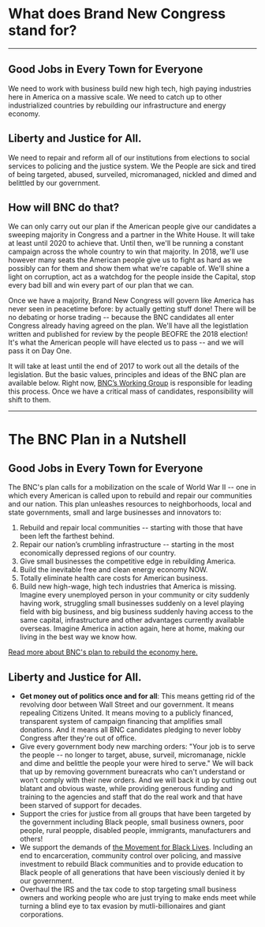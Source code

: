 # What does Brand New Congress stand for?
___
## Good Jobs in Every Town for Everyone
We need to work with business build new high tech, high paying industries here in America on a massive scale. We need to catch up to other industrialized countries by rebuilding our infrastructure and energy economy.
## Liberty and Justice for All. 
We need to repair and reform all of our institutions from elections to social services to policing and the justice system. We the People are sick and tired of being targeted, abused, surveiled, micromanaged, nickled and dimed and belittled by our government.   

## How will BNC do that?

We can only carry out our plan if the American people give our candidates a sweeping majority in Congress and a partner in the White House. It will take at least until 2020 to achieve that. Until then, we'll be running a constant campaign across the whole country to win that majority. In 2018, we'll use however many seats the American people give us to fight as hard as we possibly can for them and show them what we're capable of. We'll shine a light on corruption, act as a watchdog for the people inside the Capital, stop every bad bill and win every part of our plan that we can.  

Once we have a majority, Brand New Congress will govern like America has never seen in peacetime before: by actually getting stuff done! There will be no debating or horse trading -- because the BNC candidates all enter Congress already having agreed on the plan. We'll have all the legistlation written and published for review by the people BEOFRE the 2018 election! It's what the American people will have elected us to pass -- and we will pass it on Day One. 

It will take at least until the end of 2017 to work out all the details of the legislation. But the basic values, principles and ideas of the BNC plan are available below. Right now, [BNC’s Working Group](https://wiki.brandnewcongress.org/index.php?title=Our_Team-Based_Organization) is responsible for leading this process. Once we have a critical mass of candidates, responsibility will shift to them.

------
# The BNC Plan in a Nutshell
## Good Jobs in Every Town for Everyone
The BNC's plan calls for a mobilization on the scale of World War II -- one in which every American is called upon to rebuild and repair our communities and our nation. This plan unleashes resources to neighborhoods, local and state governments, small and large businesses and innovators to:
1. Rebuild and repair local communities -- starting with those that have been left the farthest behind.
2. Repair our nation’s crumbling infrastructure -- starting in the most economically depressed regions of our country.
3. Give small businesses the competitive edge in rebuilding America.
4. Build the inevitable free and clean energy economy NOW.
5. Totally eliminate health care costs for American business.
6. Build new high-wage, high tech industries that America is missing.
Imagine every unemployed person in your community or city suddenly having work, struggling small businesses suddenly on a level playing field with big business, and big business suddenly having access to the same capital, infrastructure and other advantages currently available overseas. Imagine America in action again, here at home, making our living in the best way we know how.

[Read more about BNC's plan to rebuild the economy here.](https://docs.google.com/document/d/1sCFs5hqitbXBBqXxU6NULDyvydXqm-ALOqW21dv9P9k/edit?usp=sharing)

## Liberty and Justice for All. 
* **Get money out of politics once and for all**: This means getting rid of the revolving door between Wall Street and our government. It means repealing Citizens United. It means moving to a publicly financed, transparent system of campaign financing that amplifies small donations. And it means all BNC candidates pledging to never lobby Congress after they're out of office.
* Give every government body new marching orders: "Your job is to serve the people -- no longer to target, abuse, surveil, micromanage, nickle and dime and belittle the people your were hired to serve." We will back that up by removing government bureacrats who can't understand or won't comply with their new orders. And we will back it up by cutting out blatant and obvious waste, while providing generous funding and training to the agencies and staff that do the real work and that have been starved of support for decades. 
* Support the cries for justice from all groups that have been targeted by the government including Black people, small business owners, poor people, rural peopple, disabled people, immigrants, manufacturers and others! 
* We support the demands of [the Movement for Black Lives](https://policy.m4bl.org/end-war-on-black-people/). Including an end to encarceration, community control over policing, and massive investment to rebuild Black communities and to provide education to Black people of all generations that have been visciously denied it by our government.
* Overhaul the IRS and the tax code to stop targeting small business owners and working people who are just trying to make ends meet while turning a blind eye to tax evasion by mutli-billionaires and giant corporations. 
